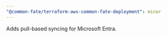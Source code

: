 ```yaml
---
"@common-fate/terraform-aws-common-fate-deployment": minor
---
```


Adds pull-based syncing for Microsoft Entra.
